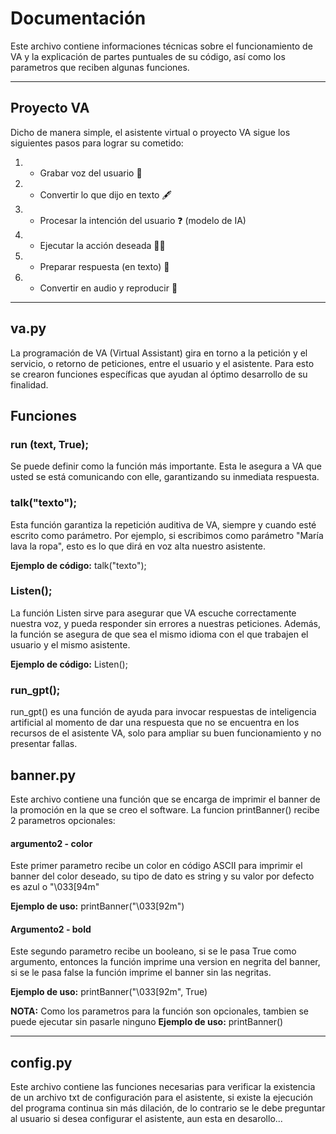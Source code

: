 # Documentación
Este archivo contiene informaciones técnicas sobre el funcionamiento de VA y la explicación de partes puntuales de su código, así como los parametros que reciben algunas funciones.

***

## Proyecto VA
Dicho de manera simple, el asistente virtual o proyecto VA sigue los siguientes pasos para lograr su cometido:

1. - Grabar voz del usuario 🎤
1. - Convertir lo que dijo en texto 🖋 
1. - Procesar la intención del usuario ❓ (modelo de IA)
1. - Ejecutar la acción deseada 👨‍🏭
1. - Preparar respuesta (en texto) 💬
1. - Convertir en audio y reproducir 🦻

***
## va.py
La programación de VA (Virtual Assistant) gira en torno a la petición y el servicio, o retorno de peticiones, entre el usuario y el asistente. Para esto se crearon funciones específicas que ayudan al óptimo desarrollo de su finalidad.

## Funciones
### run (text, True);
Se puede definir como la función más importante. Esta le asegura a VA que usted se está comunicando con elle, garantizando su inmediata respuesta.

### talk("texto");
Esta función garantiza la repetición auditiva de VA, siempre y cuando esté escrito como parámetro. Por ejemplo, si escribimos como parámetro "María lava la ropa", esto es lo que dirá en voz alta nuestro asistente.

**Ejemplo de código:**
talk("texto");

### Listen();
La función Listen sirve para asegurar que VA escuche correctamente nuestra voz, y pueda responder sin errores a nuestras peticiones. Además, la función se asegura de que sea el mismo idioma con el que trabajen el usuario y el mismo asistente.

**Ejemplo de código:**
Listen();

### run_gpt();
run_gpt() es una función de ayuda para invocar respuestas de inteligencia artificial al momento de dar una respuesta que no se encuentra en los recursos de el asistente VA, solo para ampliar su buen funcionamiento y no presentar fallas.

## banner.py
Este archivo contiene una función que se encarga de imprimir el banner de la promoción en la que se creo el software. La funcion printBanner() recibe 2 parametros opcionales:

#### argumento2 - color
Este primer parametro recibe un color en código ASCII para imprimir el banner del color deseado, su tipo de dato es string y su valor por defecto es azul o "\033[94m"

**Ejemplo de uso:** printBanner("\033[92m")

#### Argumento2 - bold
Este segundo parametro recibe un booleano, si se le pasa True como argumento, entonces la función imprime una version en negrita del banner, si se le pasa false la función imprime el banner sin las negritas.

**Ejemplo de uso:** printBanner("\033[92m", True)

**NOTA:** Como los parametros para la función son opcionales, tambien se puede ejecutar sin pasarle ninguno
**Ejemplo de uso:** printBanner()

***

## config.py
Este archivo contiene las funciones necesarias para verificar la existencia de un archivo txt de configuración para el asistente, si existe la ejecución del programa continua sin más dilación, de lo contrario se le debe preguntar al usuario si desea configurar el asistente, aun esta en desarollo...
